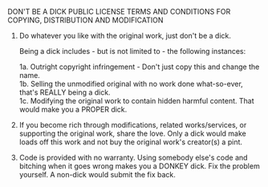 DON'T BE A DICK PUBLIC LICENSE TERMS AND CONDITIONS FOR COPYING, DISTRIBUTION AND MODIFICATION

1. Do whatever you like with the original work, just don't be a dick.

    Being a dick includes - but is not limited to - the following instances:

    1a. Outright copyright infringement - Don't just copy this and change the name.  
    1b. Selling the unmodified original with no work done what-so-ever, that's REALLY being a dick.  
	1c. Modifying the original work to contain hidden harmful content. That would make you a PROPER dick.  

2. If you become rich through modifications, related works/services, or supporting the original work, share the love. Only a dick would make loads off this work and not buy the original work's creator(s) a pint.
 
3. Code is provided with no warranty. Using somebody else's code and bitching when it goes wrong makes you a DONKEY dick. Fix the problem yourself. A non-dick would submit the fix back.
 